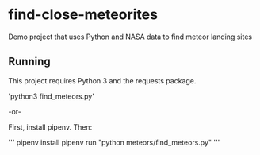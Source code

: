 # find-close-meteorites
Demo project that uses Python and NASA data to find meteor landing sites

## Running

This project requires Python 3 and the requests package.

'python3 find_meteors.py'

-or-

First, install pipenv. Then:

'''
pipenv install
pipenv run "python  meteors/find_meteors.py"
'''
